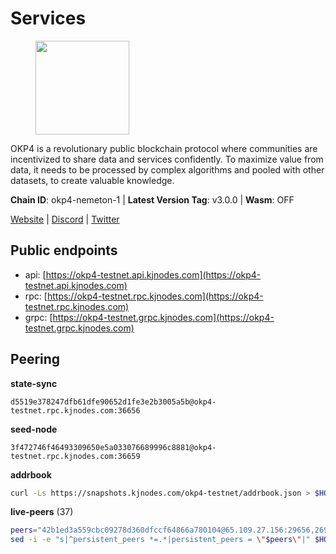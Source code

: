 # Services

<figure><img src="https://raw.githubusercontent.com/kj89/testnet_manuals/main/pingpub/logos/okp4.png" width="150" alt=""><figcaption></figcaption></figure>

OKP4 is a revolutionary public blockchain protocol where communities are incentivized to  share data and services confidently. To maximize value from data, it needs to be processed  by complex algorithms and pooled with other datasets, to create valuable knowledge.

**Chain ID**: okp4-nemeton-1 | **Latest Version Tag**: v3.0.0 | **Wasm**: OFF

[Website](https://okp4.network) | [Discord](https://discord.gg/okp4) | [Twitter](https://twitter.com/OKP4_Protocol)


## Public endpoints

* api: [https://okp4-testnet.api.kjnodes.com](https://okp4-testnet.api.kjnodes.com)
* rpc: [https://okp4-testnet.rpc.kjnodes.com](https://okp4-testnet.rpc.kjnodes.com)
* grpc: [https://okp4-testnet.grpc.kjnodes.com](https://okp4-testnet.grpc.kjnodes.com)

## Peering

**state-sync**

```text
d5519e378247dfb61dfe90652d1fe3e2b3005a5b@okp4-testnet.rpc.kjnodes.com:36656
```

**seed-node**

```text
3f472746f46493309650e5a033076689996c8881@okp4-testnet.rpc.kjnodes.com:36659
```

**addrbook**
```bash
curl -Ls https://snapshots.kjnodes.com/okp4-testnet/addrbook.json > $HOME/.okp4d/config/addrbook.json
```

**live-peers** (37)
```bash
peers="42b1ed3a559cbc09278d360dfccf64866a780104@65.109.27.156:29656,269d246537499d05698c183497c4263e899036a4@65.108.9.164:35656,ba469aac96159dbb49844406423180618d267007@65.108.120.21:26113,99f6675049e22a0216af0e2447e7a4c5021874cd@142.132.132.200:28656,0a961bdf4e0c23a2984d67f8d7bf7cfa85daa4e5@135.181.158.205:26656,8cdeb85dada114c959c36bb59ce258c65ae3a09c@88.198.242.163:36656,b0b56d944cf1cc569a1e77e0923e075bad94d755@141.95.145.41:28656,2bfd405e8f0f176428e2127f98b5ec53164ae1f0@142.132.149.118:26656,5c2a752c9b1952dbed075c56c600c3a79b58c395@95.214.55.232:26996,ebc272824924ea1a27ea3183dd0b9ba713494f83@95.214.55.198:26996,cc8bc81fea49a6a412992bb3e2c3f211d9e675c8@88.99.161.162:21656,84eaaf4a1149f1925afe7027eef64f2560ada09b@75.119.159.226:36656,307fb25cd6998d0d5bd1d947571f6043c6bb4069@65.109.31.114:2280,d1a0ff9bd7ea1ebd06bc7158f3523f5e557328be@163.172.131.169:26656,d132ad0c5b2afd0eab2d87351eeda46dc9d69312@46.228.205.200:26656,d4305fcb7b20dc96481a6ae6ae84f281f3413a4e@65.109.37.58:13656,8a7605d8ae4338de5b7a0d5c70244ce05e377630@85.10.200.221:26656,854cc8b83a48ba4394c1940b57d0f42ec013e033@38.242.251.204:26656,be9841ace1d71a4c7681918ee39f5e00d8e96a82@213.239.216.252:36656,8af258bbe73f4c66127a7b3e8b1ec23fde2950a6@65.108.192.123:19656,2f6d5a319ebee0201dff4a0e3b7526d0863a4d32@65.109.85.225:6070,473369a53bfa8a0ac4af5a191407b30bc82e83be@74.208.94.42:14656,23e895e7d650f43e1f53522165607b71685f8cfa@65.108.75.107:26656,9d1482bc31fb4578a5c7f7f65c4e0aaf2dfc2336@213.239.215.77:36656,034c2fbca12a8ced548d3225bcd21bdf1216a1b3@65.109.49.163:11203,74349a1cb9479b291866debe2042de8a2e88b850@65.108.233.109:17656,66a75c374c274733bfa3050277cdb43db3fcee56@147.182.229.52:26656,f17338ec41b1b68b07063984feb407d9038cf78b@65.108.142.47:26616,e676fad27d970abede25b0469676b05ea83e5f04@144.168.47.230:36656,d5519e378247dfb61dfe90652d1fe3e2b3005a5b@65.109.68.190:36656,30092d2717053f1c0813e8354c07c761c9c3ac5c@194.163.161.234:26656,9392c27a9a561c31e7a920dc6f577d663c473ef8@154.12.225.88:26656,24fbac02738005cfa9d8263d01dc7cc113d6b708@162.248.225.244:26656,f7e481df45bfbe62ea0553f5f6da34eaf4f688c3@194.34.232.225:26656,5ed1edac2d35c91577b34f6002c85927027058b9@95.217.202.49:30656,9755cab2585a2794453a5b396ef13b893393366f@65.108.212.224:46673,2f9e54645aca860f703e3f756fa7c472b829a9a9@195.201.222.82:26009"
sed -i -e "s|^persistent_peers *=.*|persistent_peers = \"$peers\"|" $HOME/.okp4d/config/config.toml
```
